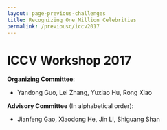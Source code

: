```yaml
---
layout: page-previous-challenges
title: Recognizing One Million Celebrities
permalink: /previousc/iccv2017
---
```


# ICCV Workshop 2017

**Organizing Committee**: 
* Yandong Guo, Lei Zhang, Yuxiao Hu, Rong Xiao

**Advisory Committee** (In alphabetical order): 
* Jianfeng Gao, Xiaodong He, Jin Li, Shiguang Shan